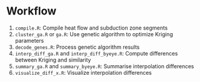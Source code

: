 # Workflow

1. `compile.R`: Compile heat flow and subduction zone segments
2. `cluster_ga.R` or `ga.R`: Use genetic algorithm to optimize Kriging parameters
3. `decode_genes.R`: Process genetic algorithm results
4. `interp_diff_ga.R` and `interp_diff_byeye.R`: Compute differences between Kriging and similarity
5. `summary_ga.R` and `summary_byeye.R`: Summarise interpolation differences
6. `visualize_diff_x.R`: Visualize interpolation differences